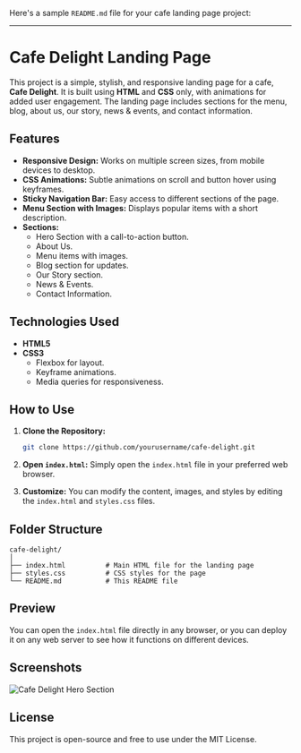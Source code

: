 Here's a sample `README.md` file for your cafe landing page project:

---

# Cafe Delight Landing Page

This project is a simple, stylish, and responsive landing page for a cafe, **Cafe Delight**. It is built using **HTML** and **CSS** only, with animations for added user engagement. The landing page includes sections for the menu, blog, about us, our story, news & events, and contact information. 

## Features

- **Responsive Design:** Works on multiple screen sizes, from mobile devices to desktop.
- **CSS Animations:** Subtle animations on scroll and button hover using keyframes.
- **Sticky Navigation Bar:** Easy access to different sections of the page.
- **Menu Section with Images:** Displays popular items with a short description.
- **Sections:**
  - Hero Section with a call-to-action button.
  - About Us.
  - Menu items with images.
  - Blog section for updates.
  - Our Story section.
  - News & Events.
  - Contact Information.

## Technologies Used

- **HTML5**
- **CSS3**
  - Flexbox for layout.
  - Keyframe animations.
  - Media queries for responsiveness.

## How to Use

1. **Clone the Repository:**
   ```bash
   git clone https://github.com/yourusername/cafe-delight.git
   ```

2. **Open `index.html`:**
   Simply open the `index.html` file in your preferred web browser.

3. **Customize:**
   You can modify the content, images, and styles by editing the `index.html` and `styles.css` files.

## Folder Structure

```
cafe-delight/
│
├── index.html          # Main HTML file for the landing page
├── styles.css          # CSS styles for the page
└── README.md           # This README file
```

## Preview

You can open the `index.html` file directly in any browser, or you can deploy it on any web server to see how it functions on different devices.

## Screenshots

![Cafe Delight Hero Section](https://via.placeholder.com/1024x300?text=Screenshot)

## License

This project is open-source and free to use under the MIT License.
